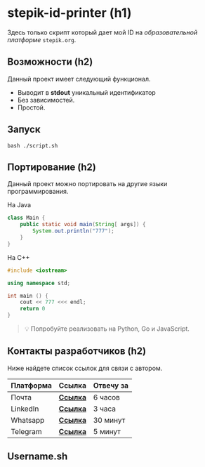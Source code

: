 
# stepik-id-printer  (h1)

Здесь только скрипт который дает мой ID на *образовательной платформе* `stepik.org`.

## Возможности (h2)

Данный проект имеет следующий функционал.

- Выводит в **stdout** уникальный идентификатор
- Без зависимостей.
- Простой.

## Запуск

```
bash ./script.sh
```

## Портирование (h2)

Данный проект можно портировать на другие языки программирования.

На Java

```java
class Main {
    public static void main(String[ args]) {
        System.out.println("777");
    }
}

```
На C++

```C++
#include <iostream>

using namespace std;

int main () {
    cout << 777 <<< endl;
    return 0
}
```

> :bulb: Попробуйте реализовать на Python, Go и JavaScript.

## Контакты разработчиков (h2)

Ниже найдете список ссылок для связи с автором.

| **Платформа** | **Ссылка** | **Отвечу за** |
| --- | --- | --- |
| Почта | [**Ссылка**](mailto:yernur.kalikhan@gmail.com) | 6 часов |
| LinkedIn | [**Ссылка**](https://linkedin.com/in/yernur-kalikhan) | 3 часа |
| Whatsapp | [**Ссылка**](https://wa.me/77076307029) | 30 минут |
| Telegram | [**Ссылка**](https://t.me/yernoor) | 5 минут |

## Username.sh
